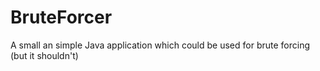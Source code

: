 # BruteForcer
A small an simple Java application which could be used for brute forcing (but it shouldn't)
